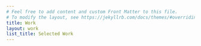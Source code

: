 ```yaml
---
# Feel free to add content and custom Front Matter to this file.
# To modify the layout, see https://jekyllrb.com/docs/themes/#overriding-theme-defaults
title: Work
layout: work
list_title: Selected Work
---
```

